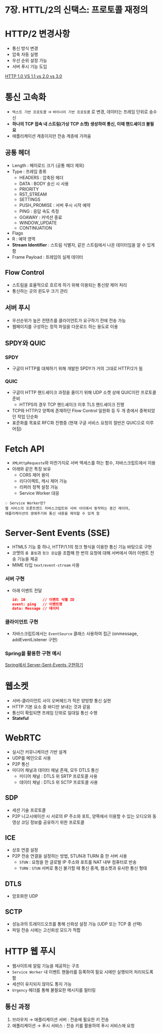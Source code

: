 # 7장. HTTL/2의 신택스: 프로토콜 재정의

# HTTP/2 변경사항

- 통신 방식 변경
- 압축 자동 실행
- 우선 순위 설정 가능
- 서버 푸시 기능 도입

[HTTP 1.0 VS 1.1 vs 2.0 vs 3.0](https://simgee.tistory.com/28)

# 통신 고속화

- `텍스트 기반 프로토콜` → `바이너리 기반 프로토콜` 로 변경, 데이터는 프레임 단위로 송수신
- **하나의 TCP 접속 내 스트림(가상 TCP 소켓) 생성하여 통신, 이때 핸드셰이크 불필요**
- 애플리케이션 계층이지만 전송 계층에 가까움

## 공통 헤더

- Length : 페이로드 크기 (공통 헤더 제외)
- Type : 프레임 종류
    - HEADERS : 압축된 헤더
    - DATA : BODY 송신 시 사용
    - PRIORITY
    - RST_STREAM
    - SETTINGS
    - PUSH_PROMISE : 서버 푸시 시작 예약
    - PING : 응답 속도 측정
    - GOAWAY : 커넥션 종료
    - WINDOW_UPDATE
    - CONTINUATION
- Flags
- R : 예약 영역
- **Stream Identifier** : 스트림 식별자, 같은 스트림에서 나온 데이터임을 알 수 있게 함
- Frame Payload : 프레임의 실제 데이터

## Flow Control

- 스트림을 효율적으로 흐르게 하기 위해 이용되는 통신량 제어 처리
- 통신하는 곳의 윈도우 크기 관리

## 서버 푸시

- 우선순위가 높은 컨텐츠를 클라이언트가 요구하기 전에 전송 가능
- 웹페이지를 구성하는 정적 파일을 다운로드 하는 용도로 이용

## SPDY와 QUIC

### SPDY

- 구글이 HTTP를 대체하기 위해 개발한 SPDY가 거의 그대로 HTTP/2가 됨

### QUIC

- 구글이 HTTP 핸드셰이크 과정을 줄이기 위해 UDP 소켓 상에 QUIC이란 프로토콜 준비
    - HTTPS의 경우 TCP 핸드셰이크 이후 TLS 핸드셰이크 진행
- TCP와 HTTP/2 양쪽에 존재하던 Flow Control 일원화 등 두 개 층에서 중복되었던 작업 단순화
- 표준화를 목표로 RFC화 진행중 (현재 구글 서비스 요청의 절반은 QUIC으로 이루어짐)

# Fetch API

- `XMLHttpRequeste`와 마찬가지로 서버 액세스를 하는 함수, 자바스크립트에서 이용
- 아래와 같은 특징 보유
    - CORS 제어 용이
    - 리다이렉트, 캐시 제어 가능
    - 리퍼러 정책 설정 가능
    - Service Worker 대응

```
💡 Service Worker란?
웹 서비스의 프론트엔드 자바스크립트와 서버 사이에서 동작하는 중간 레이어,
애플리케이션의 생애주기와 통신 내용을 제어할 수 있게 함
```

# Server-Sent Events (SSE)

- HTML5 기능 중 하나, HTTP/1.1의 청크 형식을 이용한 통신 기능 바탕으로 구현
- 코멧의 `롱 폴링`과 `청크 응답`을 조합해 한 번의 요청에 대해 서버에서 여러 이벤트 전송 기능을 제공
- MIME 타입 `text/event-stream` 사용

### 서버 구현

- 아래 이벤트 전달
    
    ```json
    id: 10        // 이벤트 식별 ID
    event: ping   // 이벤트명
    data: Message // 데이터
    ```
    

### 클라이언트 구현

- 자바스크립트에서는 `EventSource` 클래스 사용하여 접근 (onmessage, addEventListener 구현)

### Spring을 활용한 구현 예시

[Spring에서 Server-Sent-Events 구현하기](https://tecoble.techcourse.co.kr/post/2022-10-11-server-sent-events/)

# 웹소켓

- 서버-클라이언트 사이 오버헤드가 적은 양방향 통신 실현
- HTTP 기본 요소 중 바디만 보내는 것과 같음
- 통신이 확립되면 프레임 단위로 일대일 통신 수행
- **Stateful**

# WebRTC

- 실시간 커뮤니케이션 기반 설계
- UDP를 메인으로 사용
- P2P 통신
- 미디어 채널과 데이터 채널 존재, 모두 DTLS 통신
    - 미디어 채널 : DTLS 위 SRTP 프로토콜 사용
    - 데이터 채널 : DTLS 위 SCTP 프로토콜 사용

## SDP

- 세션 기술 프로토콜
- P2P 니고시에이션 시 서로의 IP 주소와 포트, 양쪽에서 이용할 수 있는 오디오와 동영상 코딩 정보를 공유하기 위한 프로토콜

## ICE

- 상호 연결 설정
- P2P 전송 연결을 설정하는 방법, STUN과 TURN 중 한 서버 사용
    - `STUN` : 요청을 한 글로벌 IP 주소와 포트를 NAT 내부 컴퓨터로 반송
    - `TURN` : `STUN` 서버로 통신 불가할 때 통신 중계, 웹소켓과 유사한 통신 형태

## DTLS

- 암호화한 UDP

## SCTP

- 성능과의 트레이드오프를 통해 신뢰성 설정 가능 (UDP 또는 TCP 중 선택)
- 파일 전송 시에는 고신뢰성 모드가 적합

# HTTP 웹 푸시

- 웹사이트에 알림 기능을 제공하는 구조
- `Service Worker` 내 이벤트 핸들러를 등록하여 필요 시에만 실행되어 처리되도록 함
- 세션이 유지되지 않아도 통지 가능
- `Urgency` 헤더를 통해 불필요한 메시지를 필터링

## 통신 과정

1. 브라우저 → 애플리케이션 서버 : 전송에 필요한 키 전송
2. 애플리케이션 → 푸시 서비스 : 전송 키를 활용하여 푸시 서비스에 요청
